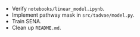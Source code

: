 - Verify `notebooks/linear_model.ipynb`.
- Implement pathway mask in `src/tadvae/model.py`.
- Train SENA.
- Clean up `README.md`.
